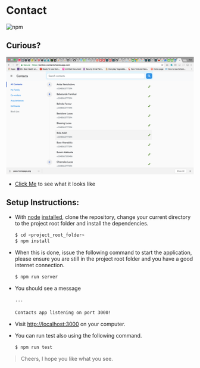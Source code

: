 # Contact
![npm](https://img.shields.io/npm/v/npm.svg)


## Curious?
![preview](https://raw.githubusercontent.com/toniton/contacts/master/screenshot.png)
      
      
- [Click Me](https://toniton-contacts.herokuapp.com/) to see what it looks like

## Setup Instructions:

 - With [node](http://nodejs.org) [installed](http://nodejs.org/en/download), clone the repository, change your current directory to the project root folder and install the dependencies.
    ```sh
    $ cd <project_root_folder>
    $ npm install
    ```
 - When this is done, issue the following command to start the application, please ensure you are still in the project root folder and you have a good internet connection.
    ```sh
    $ npm run server
    ```
 - You should see a message 
    ```sh
    ...

    Contacts app listening on port 3000! 
    ```
 - Visit [http://localhost:3000](http://localhost:3000) on your computer.

 - You can run test also using the following command.
    ```sh
    $ npm run test
    ```

> Cheers, I hope you like what you see.
